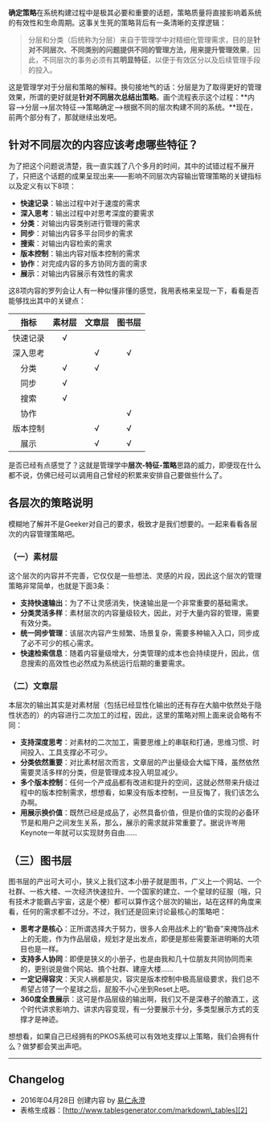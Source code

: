 
**确定策略**在系统构建过程中是极其必要和重要的话题，策略质量将直接影响着系统的有效性和生命周期。这事关生死的策略背后有一条清晰的支撑逻辑：

> 分层和分类（后统称为分层）来自于管理学中对精细化管理需求，目的是**针对不同层次、不同类别的问题提供不同的管理方法，用来提升管理效果**，因此，不同层次的事务必须有其**明显特征**，以便于有效区分以及后续管理手段的投入。

这是管理学对于分层和策略的解释。换句接地气的话：分层是为了取得更好的管理效果，所谓的更好就是**针对不同层次总结出策略**。画个流程表示这个过程：**内容——\>分层——\>层次特征——\>策略确定——\>根据不同的层次构建不同的系统。**现在，前两个部分有了，那就继续出发吧。

## 针对不同层次的内容应该考虑哪些特征？

为了把这个问题说清楚，我一直实践了八个多月的时间，其中的试错过程不展开了，只把这个话题的成果呈现出来——影响不同层次内容输出管理策略的关键指标以及定义有以下8项：

- **快速记录**：输出过程中对于速度的需求
- **深入思考**：输出过程中对思考深度的要需求
- **分类**：对输出内容类别进行管理的需求
- **同步**：对输出内容多平台同步的需求
- **搜索**：对输出内容检索的需求
- **版本控制**：输出内容对版本控制的需求
- **协作**：对完成内容的多方协同方面的需求
- **展示**：对输出内容展示有效性的需求

这8项内容的罗列会让人有一种似懂非懂的感觉，我用表格来呈现一下，看看是否能够找出其中的关键点：

|   指标   	| 素材层 	| 文章层 	| 图书层 	|
|:--------:	|:------:	|:------:	|:------:	|
| 快速记录 	|    √   	|        	|        	|
| 深入思考 	|        	|    √   	|    √   	|
|   分类   	|    √   	|    √   	|        	|
|   同步   	|    √   	|       	|           	|
|   搜索   	|    √   	|        	|        	|
|   协作    	|        	|       	|    √   	|
| 版本控制   |        	|    √ 	|    √   	|
|   展示   	|        	|    √   	|    √   	|

是否已经有点感觉了？这就是管理学中**层次-特征-策略**思路的威力，即便现在什么都不说，仿佛已经可以调用自己曾经的积累来安排自己要做些什么了。

## 各层次的策略说明

模糊地了解并不是Geeker对自己的要求，极致才是我们想要的。一起来看看各层次的内容管理策略吧。

### （一）素材层
这个层次的内容并不完善，它仅仅是一些想法、灵感的片段，因此这个层次的管理策略非常简单，也就是下面3条：
- **支持快速输出**：为了不让灵感消失，快速输出是一个非常重要的基础需求。
- **分类灵活多样**：素材层次的内容量级较大，因此，对于大量内容的管理，需要有效分类。
- **统一同步管理**：该层次内容产生频繁、场景复杂，需要多种输入入口，同步成了必不可少的核心需求。
- **快速检索信息**：随着内容量级增大，分类管理的成本也会持续提升，因此，信息搜索的高效性也必然成为系统运行后期的重要需求。

### （二）文章层
本层次的输出其实是对素材层（包括已经显性化输出的还有存在大脑中依然处于隐性状态的）的内容进行二次加工的过程，因此，这里的策略对照上面来说会略有不同：
- **支持深度思考**：对素材的二次加工，需要思维上的串联和打通，思维习惯、时间投入、工具支撑必不可少。
- **分类依然重要**：对比素材层次而言，文章层的产出量级会大幅下降，虽然依然需要灵活多样的分类，但是管理成本投入明显减少。
- **多个版本控制**：任何一个产成品都有改进和提升的空间，这就必然带来升级过程中的版本控制需求，想想看，如果没有版本控制，一旦反悔了，我们该怎么办啊。
- **用展示换价值**：既然已经是成品了，必然具备价值，但是价值的实现的必备环节是和用户之间发生关系，那么，展示的需求就非常重要了。据说许岑用Keynote一年就可以实现财务自由……

## （三）图书层
图书层的产出可大可小，狭义上我们这本小册子就是图书，广义上一个网站、一个社群、一栋大楼、一次经济快速拉升、一个国家的建立、一个星球的征服（哦，只有技术才能霸占宇宙，这是个梗）都可以算作这个层次的输出，站在这样的角度来看，任何的需求都不过分。不过，我们还是回来讨论最核心的策略吧：
- **思考才是核心**：正所谓选择大于努力，很多人会用战术上的“勤奋”来掩饰战术上的无能，作为作品层级，规划才是出发点，即便是那些需要渐进明晰的大项目也是一样。
- **支持多人协同**：即便是狭义的小册子，也是由我和几十位朋友共同协同而来的，更别说是做个网站、搞个社群、建座大楼……
- **一定记得容灾**：天灾人祸都是灾，容灾是版本控制中极高层级要求，我们总不希望占领了一个星球之后，屁股不小心坐到Reset上吧。
- **360度全景展示**：这可是作品层级的输出啊，我们又不是深巷子的酿酒工，这个时代讲求影响力、讲求内容变现，有一分要展示十分，多类型展示方式的支撑才是神迹。

想想看，如果自己已经拥有的PKOS系统可以有效地支撑以上策略，我们会拥有什么？做梦都会笑出声吧。

---- 

## Changelog
- 2016年04月28日 创建内容 by [易仁永澄][1]
- 表格生成器：[http://www.tablesgenerator.com/markdown\_tables][2]

[1]:	http://blog.hiddenwangcc.com
[2]:	http://www.tablesgenerator.com/markdown_tables